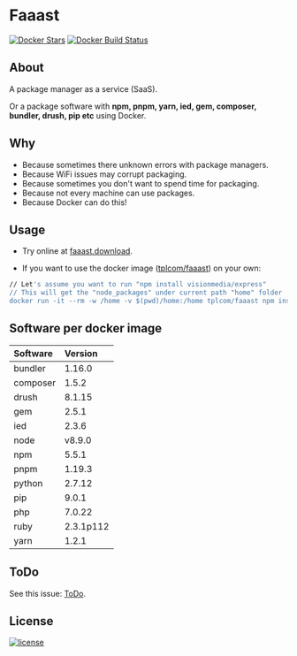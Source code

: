 # Faaast

[![Docker Stars](https://img.shields.io/docker/stars/tplcom/faaast.svg)]() [![Docker Build 
Status](https://img.shields.io/docker/build/tplcom/faaast.svg)](https://hub.docker.com/r/tplcom/faaast/builds/)

## About

A package manager as a service (SaaS).

Or a package software with **npm, pnpm, yarn, ied, gem, composer, bundler, drush, pip etc** using
 Docker.

## Why

- Because sometimes there unknown errors with package managers.
- Because WiFi issues may corrupt packaging.
- Because sometimes you don't want to spend time for packaging.
- Because not every machine can use packages.
- Because Docker can do this!

## Usage

- Try online at [faaast.download](https://faaast.download/?utm_source=github&utm_medium=browser&utm_campaign=github_repo).

- If you want to use the docker image ([tplcom/faaast](https://hub.docker.com/r/tplcom/faaast)) on
 your own:

```bash
// Let's assume you want to run "npm install visionmedia/express"
// This will get the "node_packages" under current path "home" folder
docker run -it --rm -w /home -v $(pwd)/home:/home tplcom/faaast npm install visionmedia/express

```

## Software per docker image

| Software | Version |
| :---  |:--- |
| bundler | 1.16.0 |
| composer | 1.5.2 |
| drush | 8.1.15 |
| gem | 2.5.1 |
| ied | 2.3.6 |
| node | v8.9.0 |
| npm | 5.5.1 |
| pnpm | 1.19.3 |
| python | 2.7.12 |
| pip | 9.0.1 |
| php | 7.0.22 |
| ruby | 2.3.1p112 |
| yarn | 1.2.1 |

## ToDo

See this issue: [ToDo](https://github.com/theodorosploumis/faaast/issues/1).

## License

[![license](https://img.shields.io/github/license/theodorosploumis/faaast.svg)](LICENSE)
